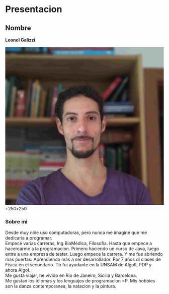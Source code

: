 
# Presentacion 

## Nombre

**Leonel Galizzi**<br>


![Selfie](leon.jpeg) =250x250

### Sobre mi

Desde muy niñe uso computadoras, pero nunca me imaginé que me dedicaría a programar.<br>
Empecé varias carreras, Ing BioMédica, Filosofía. Hasta que empece a hacercarme a la programacion. Primero haciendo un curso de Java, luego entre a una empresa de tester. Luego empece la carrera. Y me fue abriendo mas puertas. Aprendiendo más a ser desarrollador. Por 7 años di clases de Física en el secundario. Tb fui ayudante en la UNSAM de AlgoII, PDP y ahora AlgoI.<br>
Me gusta viajar, he vivido en Rio de Janeiro, Sicilia y Barcelona.<br>
Me gustan los idiomas y los lenguajes de programacion =P.
Mis hobbies son la danza contemporanea, la natacion y la pintura.
